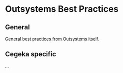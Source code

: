 # Outsystems Best Practices
## General
[General best practices from Outsystems itself](https://success.outsystems.com/Documentation/Best_Practices/OutSystems_Platform_Best_Practices).
## Cegeka specific
...
